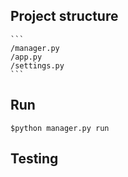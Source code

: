 ## Project structure
    ```
    /manager.py
    /app.py
    /settings.py
    ```
    
    
## Run
    $python manager.py run
    
## Testing
    